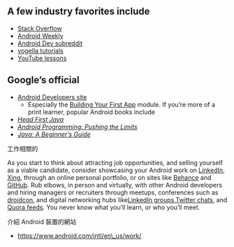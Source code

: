## A few industry favorites include

* [Stack Overflow](http://stackoverflow.com/)
* [Android Weekly](http://androidweekly.net/)
* [Android Dev subreddit](http://www.reddit.com/r/androiddev)
* [vogella tutorials](http://www.vogella.com/tutorials/android.html)
* [YouTube lessons](https://www.youtube.com/watch?v=TBWX97e1E9g&list=PLE7E8B7F4856C9B19)



## Google’s official

* [Android Developers site](https://developer.android.com/index.html)
  * Especially the [Building Your First App](http://developer.android.com/training/basics/firstapp/index.html) module. If you’re more of a print learner, popular Android books include
* [_Head First Java_](http://www.amazon.com/Head-First-Java-2nd-Edition/dp/0596009208/ref=sr_1_6?ie=UTF8&qid=1408144218&sr=8-6&keywords=java+books)
* [_Android Programming: Pushing the Limits_](http://www.amazon.com/Android-Programming-Pushing-Erik-Hellman/dp/1118717376/ref=sr_1_2?ie=UTF8&qid=1408144123&sr=8-2&keywords=android+books)
* [_Java: A Beginner’s Guide_](http://www.amazon.com/Java-Beginners-Guide-Herbert-Schildt/dp/0071809252/ref=sr_1_1?ie=UTF8&qid=1408144218&sr=8-1&keywords=java+books)



工作相關的

As you start to think about attracting job opportunities, and selling yourself as a viable candidate, consider showcasing your Android work on [LinkedIn](https://www.linkedin.com/), [Xing](https://www.xing.com/en), through an online personal portfolio, or on sites like [Behance](https://www.behance.net/) and [GitHub](https://github.com/). Rub elbows, in person and virtually, with other Android developers and hiring managers or recruiters through meetups, conferences such as [droidcon](http://droidcon.com/), and digital networking hubs like[LinkedIn groups](https://www.linkedin.com/directory/groups/),[Twitter chats](http://tweetreports.com/twitter-chat-schedule/), and [Quora feeds](http://www.quora.com/search?q=android). You never know what you’ll learn, or who you’ll meet.

介紹 Android 裝置的網站

* https://www.android.com/intl/en\_us/work/



